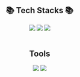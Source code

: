 <div align=center><h2>📚 Tech Stacks 📚</h2></div>

<div align=center> 
  <img src="https://img.shields.io/badge/python-3776AB?style=flat-square&logo=python&logoColor=white">
  <img src="https://img.shields.io/badge/ros-22314E?style=flat-square&logo=ros&logoColor=white"> 
  <img src="https://img.shields.io/badge/c++-00599C?style=flat-square&logo=c%2B%2B&logoColor=white"> 
</div>

</br>

<div align=center><h2>Tools</h2></div>

<div align=center> 
  <img src="https://img.shields.io/badge/VisualStudioCode-007ACC?style=flat-square&logo=Visual Studio Code&logoColor=white">
  <img src="https://img.shields.io/badge/GitHub-181717?style=flat-square&logo=github&logoColor=white">
  
</div>